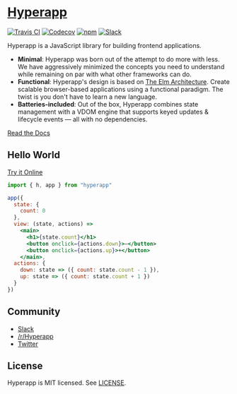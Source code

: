 # [Hyperapp](https://codepen.io/hyperapp)
[![Travis CI](https://img.shields.io/travis/hyperapp/hyperapp/master.svg)](https://travis-ci.org/hyperapp/hyperapp)
[![Codecov](https://img.shields.io/codecov/c/github/hyperapp/hyperapp/master.svg)](https://codecov.io/gh/hyperapp/hyperapp)
[![npm](https://img.shields.io/npm/v/hyperapp.svg)](https://www.npmjs.org/package/hyperapp)
[![Slack](https://hyperappjs.herokuapp.com/badge.svg)](https://hyperappjs.herokuapp.com "Join us")

Hyperapp is a JavaScript library for building frontend applications.

- **Minimal**: Hyperapp was born out of the attempt to do more with less. We have aggressively minimized the concepts you need to understand while remaining on par with what other frameworks can do.
- **Functional**: Hyperapp's design is based on [The Elm Architecture](https://guide.elm-lang.org/architecture). Create scalable browser-based applications using a functional paradigm. The twist is you don't have to learn a new language.
- **Batteries-included**: Out of the box, Hyperapp combines state management with a VDOM engine that supports keyed updates & lifecycle events — all with no dependencies.

[Read the Docs](/docs/README.md#documentation)

## Hello World

[Try it Online](https://codepen.io/hyperapp/pen/zNxZLP?editors=0010)

```jsx
import { h, app } from "hyperapp"

app({
  state: {
    count: 0
  },
  view: (state, actions) =>
    <main>
      <h1>{state.count}</h1>
      <button onclick={actions.down}>–</button>
      <button onclick={actions.up}>+</button>
    </main>,
  actions: {
    down: state => ({ count: state.count - 1 }),
    up: state => ({ count: state.count + 1 })
  }
})
```

## Community

- [Slack](https://hyperappjs.herokuapp.com)
- [/r/Hyperapp](https://www.reddit.com/r/hyperapp)
- [Twitter](https://twitter.com/hyperappjs)

## License

Hyperapp is MIT licensed. See [LICENSE](LICENSE.md).
